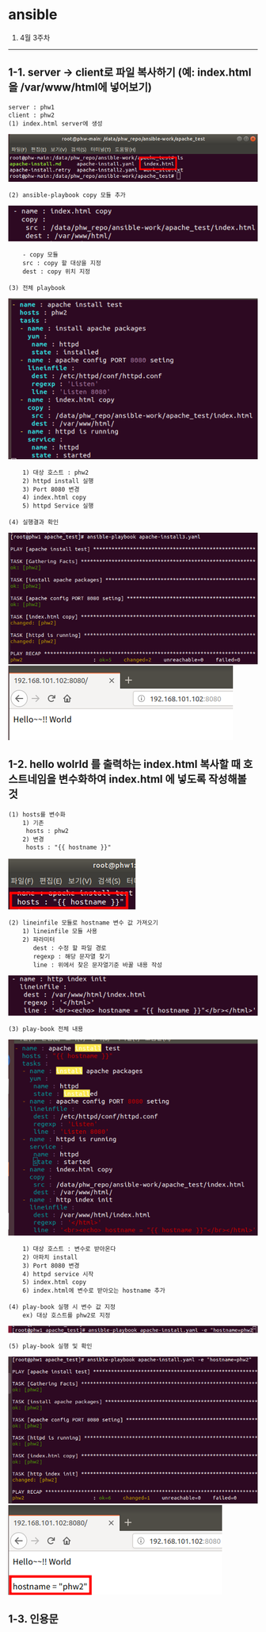 ansible
===============
1. 4월 3주차
------------
1-1. server -> client로 파일 복사하기 (예: index.html을 /var/www/html에 넣어보기)
-----------------------
    server : phw1
    client : phw2
    (1) index.html server에 생성 
![cp1](https://raw.githubusercontent.com/parkzxx080/phw_repo/master/img/apache/cp1.png)

    (2) ansible-playbook copy 모듈 추가
![cp2](https://raw.githubusercontent.com/parkzxx080/phw_repo/master/img/apache/cp2.png)

        - copy 모듈
        src : copy 할 대상을 지정
        dest : copy 위치 지정

    (3) 전체 playbook
![cp3](https://raw.githubusercontent.com/parkzxx080/phw_repo/master/img/apache/cp3.png)

        1) 대상 호스트 : phw2
        2) httpd install 실행
        3) Port 8080 변경
        4) index.html copy
        5) httpd Service 실행
        
    (4) 실행결과 확인
![cp4](https://raw.githubusercontent.com/parkzxx080/phw_repo/master/img/apache/cp4.png)
![cp5](https://raw.githubusercontent.com/parkzxx080/phw_repo/master/img/apache/cp5.png)


1-2. hello wolrld 를 출력하는 index.html 복사할 때 호스트네임을 변수화하여 index.html 에 넣도록 작성해볼 것
----------------------------------------------------------
    (1) hosts를 변수화
        1) 기존
         hosts : phw2
        2) 변경
         hosts : "{{ hostname }}"
![host1](https://raw.githubusercontent.com/parkzxx080/phw_repo/master/img/apache/host1.png)

    (2) lineinfile 모듈로 hostname 변수 값 가져오기
        1) lineinfile 모듈 사용
        2) 파라미터
           dest : 수정 할 파일 경로
           regexp : 해당 문자열 찾기
           line : 위에서 찾은 문자열기준 바꿀 내용 작성
![host2](https://raw.githubusercontent.com/parkzxx080/phw_repo/master/img/apache/host2.png)

    (3) play-book 전체 내용
![host3](https://raw.githubusercontent.com/parkzxx080/phw_repo/master/img/apache/host3.png)

        1) 대상 호스트 : 변수로 받아온다
        2) 아파치 install
        3) Port 8080 변경
        4) httpd service 시작
        5) index.html copy
        6) index.html에 변수로 받아오는 hostname 추가

    (4) play-book 실행 시 변수 값 지정
        ex) 대상 호스트를 phw2로 지정
![host4](https://raw.githubusercontent.com/parkzxx080/phw_repo/master/img/apache/host4.png)

    (5) play-book 실행 및 확인
![host5](https://raw.githubusercontent.com/parkzxx080/phw_repo/master/img/apache/host5.png)
![host6](https://raw.githubusercontent.com/parkzxx080/phw_repo/master/img/apache/host6.png)

1-3. 인용문
-------------
    
